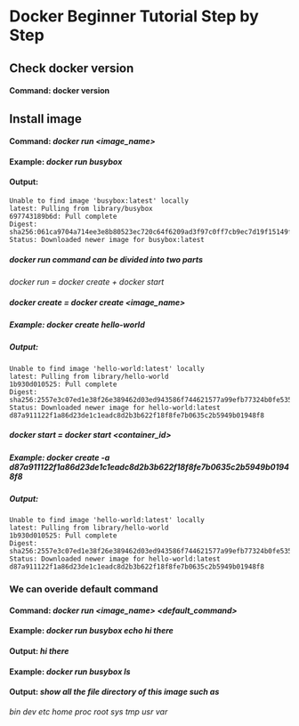 # Docker Beginner Tutorial Step by Step

## Check docker version
#### Command: docker version

## Install image
#### Command: *docker run <image_name>*
#### Example: *docker run busybox*
#### Output:
```
Unable to find image 'busybox:latest' locally
latest: Pulling from library/busybox
697743189b6d: Pull complete
Digest: sha256:061ca9704a714ee3e8b80523ec720c64f6209ad3f97c0ff7cb9ec7d19f15149f
Status: Downloaded newer image for busybox:latest
```
##### docker run command can be divided into two parts
*docker run = docker create + docker start*
##### docker create = docker create <image_name>
##### Example: *docker create hello-world*
##### Output:
```
Unable to find image 'hello-world:latest' locally
latest: Pulling from library/hello-world
1b930d010525: Pull complete
Digest: sha256:2557e3c07ed1e38f26e389462d03ed943586f744621577a99efb77324b0fe535
Status: Downloaded newer image for hello-world:latest
d87a911122f1a86d23de1c1eadc8d2b3b622f18f8fe7b0635c2b5949b01948f8
```

##### docker start = docker start <container_id>
##### Example: *docker create -a d87a911122f1a86d23de1c1eadc8d2b3b622f18f8fe7b0635c2b5949b01948f8*
##### Output:
```
Unable to find image 'hello-world:latest' locally
latest: Pulling from library/hello-world
1b930d010525: Pull complete
Digest: sha256:2557e3c07ed1e38f26e389462d03ed943586f744621577a99efb77324b0fe535
Status: Downloaded newer image for hello-world:latest
d87a911122f1a86d23de1c1eadc8d2b3b622f18f8fe7b0635c2b5949b01948f8
```
### We can overide default command
#### Command: *docker run <image_name> <default_command>*
#### Example: *docker run busybox echo hi there*
#### Output: *hi there*
#### Example: *docker run busybox ls*
#### Output: *show all the file directory of this image such as*
*bin
dev
etc
home
proc
root
sys
tmp
usr
var*

